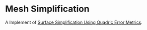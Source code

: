 # Mesh Simplification

A Implement of  [Surface Simplification Using Quadric Error Metrics](http://www.cs.cmu.edu/~garland/Papers/quadrics.pdf).

